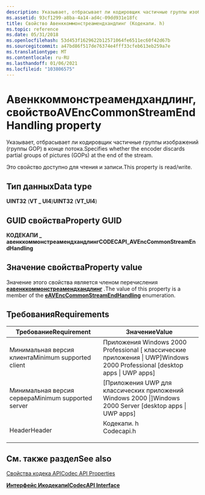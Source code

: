 ```yaml
---
description: Указывает, отбрасывает ли кодировщик частичные группы изображений (группы GOP) в конце потока.
ms.assetid: 93cf1299-a8ba-4a14-ad4c-09dd931e18fc
title: Свойство Авенккоммонстреамендхандлинг (Кодекапи. h)
ms.topic: reference
ms.date: 05/31/2018
ms.openlocfilehash: 53d453f1629622b12571064fe6511ec60f42d67b
ms.sourcegitcommit: a47bd86f517de76374e4fff33cfeb613eb259a7e
ms.translationtype: MT
ms.contentlocale: ru-RU
ms.lasthandoff: 01/06/2021
ms.locfileid: "103806575"
---
```

# <a name="avenccommonstreamendhandling-property"></a><span data-ttu-id="13edc-103">Авенккоммонстреамендхандлинг, свойство</span><span class="sxs-lookup"><span data-stu-id="13edc-103">AVEncCommonStreamEndHandling property</span></span>

<span data-ttu-id="13edc-104">Указывает, отбрасывает ли кодировщик частичные группы изображений (группы GOP) в конце потока.</span><span class="sxs-lookup"><span data-stu-id="13edc-104">Specifies whether the encoder discards partial groups of pictures (GOPs) at the end of the stream.</span></span>

<span data-ttu-id="13edc-105">Это свойство доступно для чтения и записи.</span><span class="sxs-lookup"><span data-stu-id="13edc-105">This property is read/write.</span></span>

## <a name="data-type"></a><span data-ttu-id="13edc-106">Тип данных</span><span class="sxs-lookup"><span data-stu-id="13edc-106">Data type</span></span>

<span data-ttu-id="13edc-107">**UINT32** (**VT \_ UI4**)</span><span class="sxs-lookup"><span data-stu-id="13edc-107">**UINT32** (**VT\_UI4**)</span></span>

## <a name="property-guid"></a><span data-ttu-id="13edc-108">GUID свойства</span><span class="sxs-lookup"><span data-stu-id="13edc-108">Property GUID</span></span>

<span data-ttu-id="13edc-109">**КОДЕКАПИ \_ авенккоммонстреамендхандлинг**</span><span class="sxs-lookup"><span data-stu-id="13edc-109">**CODECAPI\_AVEncCommonStreamEndHandling**</span></span>

## <a name="property-value"></a><span data-ttu-id="13edc-110">Значение свойства</span><span class="sxs-lookup"><span data-stu-id="13edc-110">Property value</span></span>

<span data-ttu-id="13edc-111">Значение этого свойства является членом перечисления [**еавенккоммонстреамендхандлинг**](/windows/win32/api/codecapi/ne-codecapi-eavenccommonstreamendhandling) .</span><span class="sxs-lookup"><span data-stu-id="13edc-111">The value of this property is a member of the [**eAVEncCommonStreamEndHandling**](/windows/win32/api/codecapi/ne-codecapi-eavenccommonstreamendhandling) enumeration.</span></span>

## <a name="requirements"></a><span data-ttu-id="13edc-112">Требования</span><span class="sxs-lookup"><span data-stu-id="13edc-112">Requirements</span></span>



| <span data-ttu-id="13edc-113">Требование</span><span class="sxs-lookup"><span data-stu-id="13edc-113">Requirement</span></span> | <span data-ttu-id="13edc-114">Значение</span><span class="sxs-lookup"><span data-stu-id="13edc-114">Value</span></span> |
|-------------------------------------|---------------------------------------------------------------------------------------|
| <span data-ttu-id="13edc-115">Минимальная версия клиента</span><span class="sxs-lookup"><span data-stu-id="13edc-115">Minimum supported client</span></span><br/> | <span data-ttu-id="13edc-116">Приложения Windows 2000 Professional \[ классические приложения \| UWP\]</span><span class="sxs-lookup"><span data-stu-id="13edc-116">Windows 2000 Professional \[desktop apps \| UWP apps\]</span></span><br/>                     |
| <span data-ttu-id="13edc-117">Минимальная версия сервера</span><span class="sxs-lookup"><span data-stu-id="13edc-117">Minimum supported server</span></span><br/> | <span data-ttu-id="13edc-118">\[Приложения UWP для классических приложений Windows 2000 \|\]</span><span class="sxs-lookup"><span data-stu-id="13edc-118">Windows 2000 Server \[desktop apps \| UWP apps\]</span></span><br/>                           |
| <span data-ttu-id="13edc-119">Header</span><span class="sxs-lookup"><span data-stu-id="13edc-119">Header</span></span><br/>                   | <dl> <span data-ttu-id="13edc-120"><dt>Кодекапи. h</dt></span><span class="sxs-lookup"><span data-stu-id="13edc-120"><dt>Codecapi.h</dt></span></span> </dl> |



## <a name="see-also"></a><span data-ttu-id="13edc-121">См. также раздел</span><span class="sxs-lookup"><span data-stu-id="13edc-121">See also</span></span>

<dl> <dt>

[<span data-ttu-id="13edc-122">Свойства кодека API</span><span class="sxs-lookup"><span data-stu-id="13edc-122">Codec API Properties</span></span>](codec-api-properties.md)
</dt> <dt>

[<span data-ttu-id="13edc-123">**Интерфейс Икодекапи**</span><span class="sxs-lookup"><span data-stu-id="13edc-123">**ICodecAPI Interface**</span></span>](/windows/desktop/api/Strmif/nn-strmif-icodecapi)
</dt> </dl>

 


